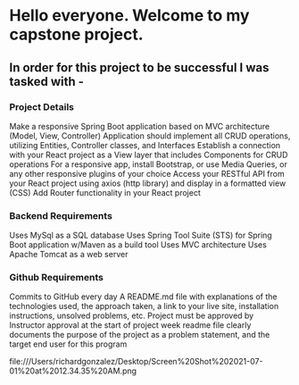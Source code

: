 # Hello everyone. Welcome to my capstone project.

## In order for this project to be successful I was tasked with -

### Project Details

Make a responsive Spring Boot application based on MVC architecture (Model, View, Controller)
Application should implement all CRUD operations, utilizing Entities, Controller classes, and Interfaces
Establish a connection with your React project as a View layer that includes Components for CRUD operations
For a responsive app, install Bootstrap, or use Media Queries, or any other responsive plugins of your choice
Access your RESTful API from your React project using axios (http library) and display in a formatted view (CSS)
Add Router functionality in your React project

### Backend Requirements

Uses MySql as a SQL database
Uses Spring Tool Suite (STS) for Spring Boot application w/Maven as a build tool
Uses MVC architecture
Uses Apache Tomcat as a web server

### Github Requirements

Commits to GitHub every day
A README.md file with explanations of the technologies used, the approach taken, a link to your live site, installation instructions, unsolved problems, etc.
Project must be approved by Instructor approval at the start of project week
readme file clearly documents the purpose of the project as a problem statement, and the target end user for this program

<!-- ![](ReadMeImages/screenshotTest.png "test")
** test ** -->

file:///Users/richardgonzalez/Desktop/Screen%20Shot%202021-07-01%20at%2012.34.35%20AM.png

<!-- <img src="ReadMeImages/screenshotTest.png"> </img>
<img src="../ReadMeImages/screenshotTest.png"> </img>
<img src= "ReadMeImages/screenshotTest.png">
<img src = "../ReadMeImages/screenshotTest.png"> -->

